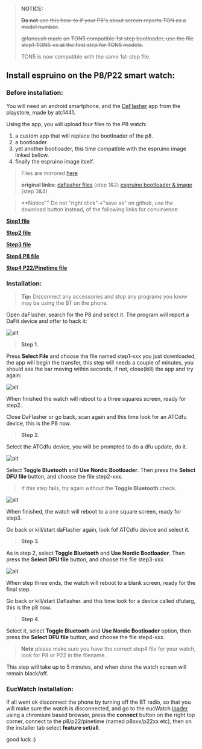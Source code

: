 >**NOTICE:** 
>
> <del>**Do not** use this how-to if your P8's about screen reports TON as a model number.</del> 
> 
> <del> @fanoush made an TON5 compatible 1st step bootloader, use the file step1-TON5-xx at the first step for TON5 models. </del> 
> 
> TON5 is now compatible with the same 1st-step file.

## Install espruino on the P8/P22 smart watch:

### Before installation:
You will need an android smartphone, and the [DaFlasher](https://play.google.com/store/apps/details?id=com.atcnetz.paatc.patc&hl=el&gl=US) app from the playstore, made by atc1441.

Using the app, you will upload four files to the P8 watch:


1. a custom app that will replace the bootloader of the p8.
2. a  bootloader.
3. yet another  bootloader, this time compatible with the espruino image linked bellow. 
4. finally the espruino image itself.



> Files are mirrored [here](https://github.com/enaon/eucWatch/tree/main/tools/hackme) 
> 
>  **original links:**
> [daflasher files](https://github.com/atc1441/DaFlasherFiles) (step 1&2)
> [espruino bootloader & image](https://github.com/fanoush/ds-d6/tree/master/espruino/DFU/P8) (step 3&4)

> **Notice"" Do not "right click"->"save as" on github, use the download button instead, of the following links for convinience:

[**Step1 file**](https://github.com/enaon/eucWatch/raw/main/tools/hackme/step1-DaFitBootloader23Hacked.bin)

[**Step2 file**](https://github.com/enaon/eucWatch/blob/main/tools/hackme/step2-FitBootloaderDFU2.0.1.zip)

[**Step3 file**](https://github.com/enaon/eucWatch/raw/main/tools/hackme/step3-p8-sdk11-to-sdk12.zip)

[**Step4 P8 file**](https://github.com/enaon/eucWatch/raw/main/tools/hackme/step4-espruino_2v09.119_p8_SDK12_SD30_SPIFLASH4M.zip)

[**Step4 P22/Pinetime file**](https://github.com/enaon/eucWatch/raw/main/tools/hackme/step4-espruino_2v09.119_p22_SDK12_SD30_SPIFLASH4M.zip)



### Installation:

> **Tip:** Disconnect any accessories and stop any programs you know may be using the BT on the phone.  

Open daFlasher, search for the P8 and select it. The program will report a DaFit device and offer to hack it:
 
![alt](https://github.com/enaon/eucWatch/blob/main/tools/hackme/images/2.png?raw=true )
>**Step 1.**


Press **Select File** and choose the file named step1-xxx you just downloaded, the app will begin the transfer, this step will needs a couple of minutes, you should see the bar moving within seconds, if not, close(kill) the app and try again:

![alt](https://github.com/enaon/eucWatch/blob/main/tools/hackme/images/5.png?raw=true)
 
When finished the watch will reboot to a three squares screen, ready for step2.

Close DaFlasher or go back, scan again and this time look for an ATCdfu device, this is the P8 now. 
 
>**Step 2.**

Select the ATCdfu device, you will be prompted to do a dfu update, do it.

![alt](https://github.com/enaon/eucWatch/blob/main/tools/hackme/images/7.png?raw=true)

Select **Toggle Bluetooth** and **Use Nordic Bootloader**.
Then press the **Select DFU file** button, and choose the file step2-xxx.

>If this step fails, try again without the **Toggle Bluetooth**  check.

![alt](https://github.com/enaon/eucWatch/blob/main/tools/hackme/images/8.png?raw=true)

When finished, the watch will reboot to a one square screen, ready for step3.

Go back or kill/start daFlasher again, look fof ATCdfu device and select it. 

>**Step 3.**
> 

As in step 2, select **Toggle Bluetooth** and **Use Nordic Bootloader**.
Then press the **Select DFU file** button, and choose the file step3-xxx. 

![alt](https://github.com/enaon/eucWatch/blob/main/tools/hackme/images/9.png?raw=true)

When step three ends, the watch will reboot to a blank screen, ready for the final step. 

Go back or kill/start Daflasher. and this time look for a device called dfutarg, this is the p8 now. 

>**Step 4.**

Select it,  select **Toggle Bluetooth** and **Use Nordic Bootloader** option, then press the **Select DFU file** button, and choose the file step4-xxx. 
>**Note** please make sure you have the correct step4 file for your watch, look for P8 or P22 in the filename.

This step will take up to 5 minutes, and when done the watch screen will remain black/off. 

### EucWatch Installation:

If all went ok disconnect the phone by turning off the BT radio, so that you will make sure the watch is disconnected, and go to the eucWatch [loader](https://enaon.github.io/eucWatch/p8) using a chromium based browser, press the **connect** button on the right top corner, connect to the p8/p22/pinetime (named p8xxx/p22xx etc), then on the installer tab select **feature set/all**. 


good luck :)
